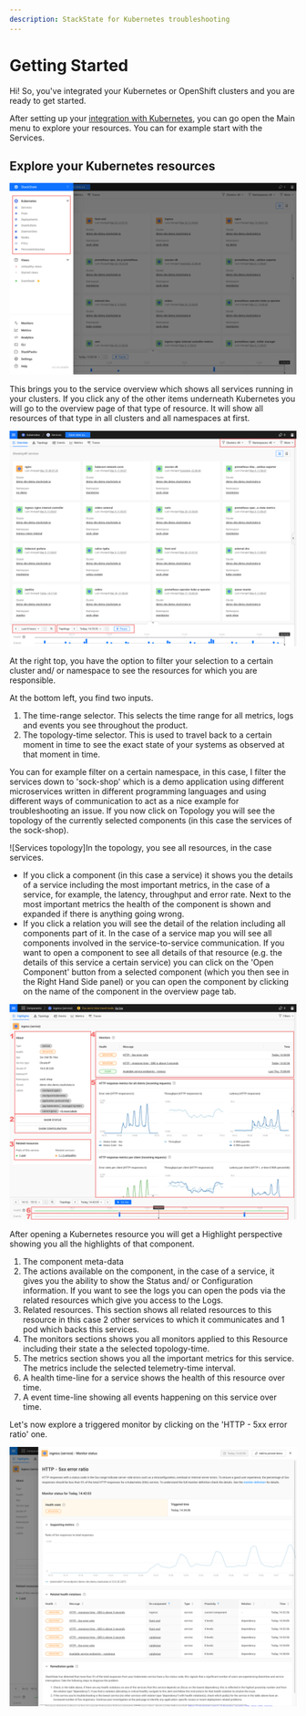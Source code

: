 ```yaml
---
description: StackState for Kubernetes troubleshooting
---
```


# Getting Started

Hi! So, you've integrated your Kubernetes or OpenShift clusters and you are ready to get started.

After setting up your [integration with Kubernetes](k8s-quick-start-guide.md), you can go open the Main menu to explore your resources. You can for example start with the Services.

## Explore your Kubernetes resources

![Main menu](/.gitbook/assets/k8s/k8s-quick-start-menu.png)

This brings you to the service overview which shows all services running in your clusters. If you click any of the other items underneath Kubernetes you will go to the overview page of that type of resource. It will show all resources of that type in all clusters and all namespaces at first.

![Services overview](/.gitbook/assets/k8s/k8s-quick-start-services.png)

At the right top, you have the option to filter your selection to a certain cluster and/ or namespace to see the resources for which you are responsible.

At the bottom left, you find two inputs.
1. The time-range selector. This selects the time range for all metrics, logs and events you see throughout the product.
2. The topology-time selector. This is used to travel back to a certain moment in time to see the exact state of your systems as observed at that moment in time.

You can for example filter on a certain namespace, in this case, I filter the services down to 'sock-shop' which is a demo application using different microservices written in different programming languages and using different ways of communication to act as a nice example for troubleshooting an issue.
If you now click on Topology you will see the topology of the currently selected components (in this case the services of the sock-shop).

![Services topology]In the topology, you see all resources, in the case services. 
- If you click a component (in this case a service) it shows you the details of a service including the most important metrics, in the case of a service, for example, the latency, throughput and error rate. Next to the most important metrics the health of the component is shown and expanded if there is anything going wrong.
- If you click a relation you will see the detail of the relation including all components part of it. In the case of a service map you will see all components involved in the service-to-service communication.
If you want to open a component to see all details of that resource (e.g. the details of this service a certain service) you can click on the 'Open Component' button from a selected component (which you then see in the Right Hand Side panel) or you can open the component by clicking on the name of the component in the overview page tab.

![Service overview](/.gitbook/assets/k8s/k8s-quick-start-service.png)

After opening a Kubernetes resource you will get a Highlight perspective showing you all the highlights of that component.
1. The component meta-data
2. The actions available on the component, in the case of a service, it gives you the ability to show the Status and/ or Configuration information. If you want to see the logs you can open the pods via the related resources which give you access to the Logs.
3. Related resources. This section shows all related resources to this resource in this case 2 other services to which it communicates and 1 pod which backs this services.
4. The monitors sections shows you all monitors applied to this Resource including their state a the selected topology-time.
5. The metrics section shows you all the important metrics for this service. The metrics include the selected telemetry-time interval.
6. A health time-line for a service shows the health of this resource over time.
7. A event time-line showing all events happening on this service over time.

Let's now explore a triggered monitor by clicking on the 'HTTP - 5xx error ratio' one.

![HTTP - 5xx error ratio triggered monitor](/.gitbook/assets/k8s/k8s-quick-start-service-5xx-error-triggered-monitor.png)
